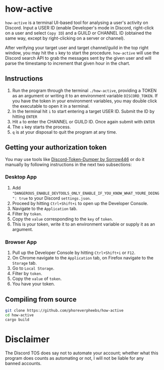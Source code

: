 # how-active
`how-active` is a terminal UI-based tool for analysing a user's activity on Discord.
Input a USER ID (enable Developer's mode in Discord, right-click on a user and select `Copy ID`)
and a GUILD or CHANNEL ID (obtained the same way, except by right-clicking on a server or channel).

After verifying your target user and target channel/guild in the top right window, 
you may hit the `s` key to start the procedure. `how-active` will use the Discord 
search API to grab the messages sent by the given user and will parse the timestamp 
to increment that given hour in the chart.

## Instructions
1. Run the program through the terminal `./how-active`, providing a TOKEN as an argument or
writing it to an environment variable `DISCORD_TOKEN`. If you have the token in your
environment variables, you may double click the executable to open it in a terminal.
2. In the terminal hit `i` to start entering a target USER ID. Submit the ID by hitting `ENTER`
3. Hit `a` to enter the CHANNEL or GUILD ID. Once again submit with `ENTER`
4. The `s` key starts the process.
5. `q` is at your disposal to quit the program at any time.

## Getting your authorization token
You may use tools like [Discord-Token-Dumper by Sorrow446](https://github.com/Sorrow446/Discord-Token-Dumper) 
or do it manually by following instructions in the next two subsections:

### Desktop App
1. Add `"DANGEROUS_ENABLE_DEVTOOLS_ONLY_ENABLE_IF_YOU_KNOW_WHAT_YOURE_DOING": true` to your Discord `settings.json`.
2. Proceed by hitting `Ctrl+Shift+i` to open up the Developer Console.
3. Navigate to the `Application` tab.
4. Filter by `token`.
5. Copy the `value` corresponding to the `key` of `token`.
6. This is your token, write it to an environment variable or supply it as an argument.

### Browser App
1. Pull up the Developer Console by hitting `Ctrl+Shift+i` or `F12`.
2. On Chrome navigate to the `Application` tab, on Firefox navigate to the `Storage` tab.
3. Go to `Local Storage`.
4. Filter by `token`.
5. Copy the `value` of `token`.
6. You have your token.

## Compiling from source
```bash
git clone https://github.com/phoreverpheebs/how-active
cd how-active
cargo build
```

# Disclaimer
The Discord TOS does say not to automate your account; whether what this program does
counts as automating or not, I will not be liable for any banned accounts.
